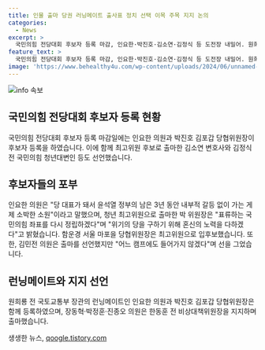 ```yaml
---
title: 인물 출마 당권 러닝메이트 출사표 정치 선택 이목 주목 지지 논의
categories:
  - News
excerpt: >
  국민의힘 전당대회 후보자 등록 마감, 인요한·박진호·김소연·김정식 등 도전장 내밀어. 원희룡의 러닝메이트로 등록된 인요한 의원은 윤석열 정부의 내부적 갈등 없이 3년을 보내는 게 제 소원이라고 말했다. 청년 최고위원으로 출마한 박 위원장은 위기의 당을 구하기 위해 혼신의 노력을 다하겠다고 포부를 밝혔고, 김민전 의원은 중립을 선언했다. 김소연 변호사, 김정식 전 국민의힘 청년대변인 등도 추가로 출마를 선언했다.
feature_text: >
  국민의힘 전당대회 후보자 등록 마감, 인요한·박진호·김소연·김정식 등 도전장 내밀어. 원희룡의 러닝메이트로 등록된 인요한 의원은 윤석열 정부의 내부적 갈등 없이 3년을 보내는 게 제 소원이라고 말했다. 청년 최고위원으로 출마한 박 위원장은 위기의 당을 구하기 위해 혼신의 노력을 다하겠다고 포부를 밝혔고, 김민전 의원은 중립을 선언했다. 김소연 변호사, 김정식 전 국민의힘 청년대변인 등도 추가로 출마를 선언했다.
image: 'https://www.behealthy4u.com/wp-content/uploads/2024/06/unnamed-file.png'
---
```


<p><img src="https://www.behealthy4u.com/wp-content/uploads/2024/06/unnamed-file.png" alt="info 속보" /></p>

<h2 data-ke-size="size26">국민의힘 전당대회 후보자 등록 현황</h2>

<p data-ke-size="size16">국민의힘 전당대회 후보자 등록 마감일에는 인요한 의원과 박진호 김포갑 당협위원장이 후보자 등록을 하였습니다. 이에 함께 최고위원 후보로 출마한 김소연 변호사와 김정식 전 국민의힘 청년대변인 등도 선언했습니다.</p>

<h2 data-ke-size="size26">후보자들의 포부</h2>

<p data-ke-size="size16">인요한 의원은 "당 대표가 돼서 윤석열 정부의 남은 3년 동안 내부적 갈등 없이 가는 게 제 소박한 소원"이라고 말했으며, 청년 최고위원으로 출마한 박 위원장은 "표류하는 국민의힘 좌표를 다시 정립하겠다"며 "위기의 당을 구하기 위해 혼신의 노력을 다하겠다"고 밝혔습니다. 함운경 서울 마포을 당협위원장은 최고위원으로 입후보했습니다. 또한, 김민전 의원은 출마를 선언했지만 "어느 캠프에도 들어가지 않겠다"며 선을 그었습니다.</p>

<h2 data-ke-size="size26">런닝메이트와 지지 선언</h2>

<p data-ke-size="size16">원희룡 전 국토교통부 장관의 런닝메이트인 인요한 의원과 박진호 김포갑 당협위원장은 함께 등록하였으며, 장동혁·박정훈·진종오 의원은 한동훈 전 비상대책위원장을 지지하며 출마했습니다.</p>
생생한 뉴스, <a href="https://qoogle.tistory.com" rel="dofollow">qoogle.tistory.com</a>


